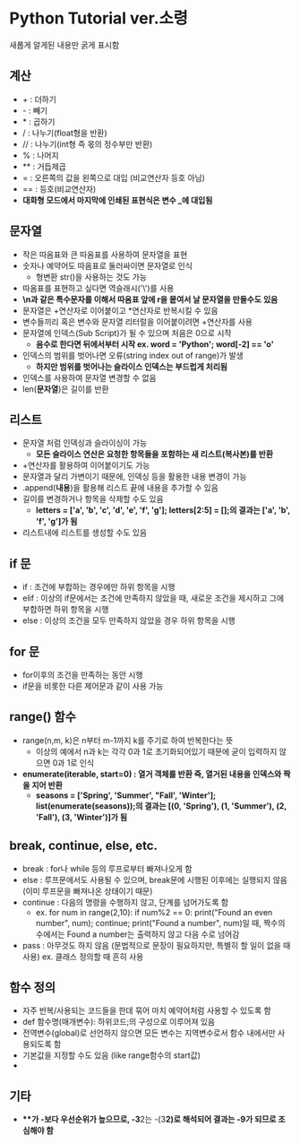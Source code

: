 # Python Tutorial ver.소령
  새롭게 알게된 내용만 굵게 표시함

## 계산
  * \+ : 더하기
  * \- : 빼기
  * \* : 곱하기
  * / : 나누기(float형을 반환)
  * // : 나누기(int형 즉 몫의 정수부만 반환)
  * % : 나머지
  * ** : 거듭제곱
  * = : 오른쪽의 값을 왼쪽으로 대입 (비교연산자 등호 아님)
  * == : 등호(비교연산자)
  * **대화형 모드에서 마지막에 인쇄된 표현식은 변수 _에 대입됨**

## 문자열
  * 작은 따옴표와 큰 따옴표를 사용하여 문자열을 표현
  * 숫자나 예약어도 따옴표로 둘러싸이면 문자열로 인식
    * 형변환 str()을 사용하는 것도 가능
  * 따옴표를 표현하고 싶다면 역슬래시('\\')를 사용
  * **\\n과 같은 특수문자를 이해서 따옴표 앞에 r을 뭍여서 날 문자열을 만들수도 있음**
  * 문자열은 \+연산자로 이어붙이고 \*연산자로 반복시킬 수 있음
  * 변수들끼리 혹은 변수와 문자열 리터럴을 이어붙이려면 \+연산자를 사용
  * 문자열에 인덱스(Sub Script)가 될 수 있으며 처음은 0으로 시작
    * **음수로 한다면 뒤에서부터 시작 ex. word = 'Python'; word[-2] == 'o'**
  * 인덱스의 범위를 벗어나면 오류(string index out of range)가 발생
    * **하지만 범위를 벗어나는 슬라이스 인덱스는 부드럽게 처리됨**
  * 인덱스를 사용하여 문자열 변경할 수 없음
  * len(__문자열__)은 길이를 반환

## 리스트
  * 문자열 처럼 인덱싱과 슬라이싱이 가능
    * **모든 슬라이스 연산은 요청한 항목들을 포함하는 새 리스트(복사본)를 반환**
  * \+연산자를 활용하여 이어붙이기도 가능
  * 문자열과 달리 가변이기 때문에, 인덱싱 등을 활용한 내용 변경이 가능
  * \.append(__내용__)을 활용해 리스트 끝에 내용을 추가할 수 있음
  * 길이를 변경하거나 항목을 삭제할 수도 있음
    * **letters = ['a', 'b', 'c', 'd', 'e', 'f', 'g']; letters[2:5] = [];의 결과는 ['a', 'b', 'f', 'g']가 됨**
  * 리스트내에 리스트를 생성할 수도 있음

## if 문
  * if : 조건에 부합하는 경우에만 하위 항목을 시행
  * elif : 이상의 if문에서는 조건에 만족하지 않았을 때, 새로운 조건을 제시하고 그에 부합하면 하위 항목을 시행
  * else : 이상의 조건을 모두 만족하지 않았을 경우 하위 항목을 시행

## for 문
  * for이후의 조건을 만족하는 동안 시행
  * if문을 비롯한 다른 제어문과 같이 사용 가능

## range() 함수
  * range(n,m, k)은 n부터 m-1까지 k를 주기로 하여 반복한다는 뜻
    * 이상의 예에서 n과 k는 각각 0과 1로 초기화되어있기 때문에 굳이 입력하지 않으면 0과 1로 인식
  * **enumerate(iterable, start=0) : 열거 객체를 반환 즉, 열거된 내용을 인덱스와 짝을 지어 반환**
    * **seasons = ['Spring', 'Summer', "Fall', 'Winter']; list(enumerate(seasons));의 결과는 [(0, 'Spring'), (1, 'Summer'), (2, 'Fall'), (3, 'Winter')]가 됨**

## break, continue, else, etc.
  * break : for나 while 등의 루프로부터 빠져나오게 함
  * else : 루프문에서도 사용될 수 있으며, break문에 시행된 이후에는 실행되지 않음(이미 루프문을 빠져나온 상태이기 때문)
  * continue : 다음의 명령을 수행하지 않고, 단계를 넘어가도록 함
    - ex. for num in range(2,10): if num%2 == 0: print("Found an even number", num); continue; print("Found a number", num)일 때, 짝수의 수에서는 Found a number는 출력하지 않고 다음 수로 넘어감
  * pass : 아무것도 하지 않음 (문법적으로 문장이 필요하지만, 특별히 할 일이 없을 때 사용) ex. 클래스 정의할 때 흔히 사용

## 함수 정의
  * 자주 반복/사용되는 코드들을 한데 묶어 마치 예약어처럼 사용할 수 있도록 함
  * def 함수명(매개변수): 하위코드;의 구성으로 이루어져 있음
  * 전역변수(global)로 선언하지 않으면 모든 변수는 지역변수로서 함수 내에서만 사용되도록 함
  * 기본값을 지정할 수도 있음 (like range함수의 start값)
  * 

## 기타
  * **\**가 \-보다 우선순위가 높으므로, -3**2는 -(3**2)로 해석되어 결과는 -9가 되므로 조심해야 함**
